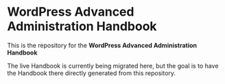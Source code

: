 # WordPress Advanced Administration Handbook

This is the repository for the **WordPress Advanced Administration Handbook**

The live Handbook is currently being migrated here, but the goal is to have the Handbook there directly generated from this repository.
